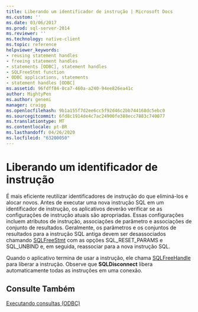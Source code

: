 ```yaml
---
title: Liberando um identificador de instrução | Microsoft Docs
ms.custom: ''
ms.date: 03/06/2017
ms.prod: sql-server-2014
ms.reviewer: ''
ms.technology: native-client
ms.topic: reference
helpviewer_keywords:
- reusing statement handles
- freeing statement handles
- statements [ODBC], statement handles
- SQLFreeStmt function
- ODBC applications, statements
- statement handles [ODBC]
ms.assetid: 96fdff84-0ca7-460a-a240-94ee826ea41c
author: MightyPen
ms.author: genemi
manager: craigg
ms.openlocfilehash: 9b1a155f7d2ee6cc5f92d46c2bb744168dc5ebc0
ms.sourcegitcommit: 6fd8c1914de4c7ac24900fe388ecc7883c740077
ms.translationtype: MT
ms.contentlocale: pt-BR
ms.lasthandoff: 04/26/2020
ms.locfileid: "63200050"
---
```

# <a name="freeing-a-statement-handle"></a>Liberando um identificador de instrução
  É mais eficiente reutilizar identificadores de instrução do que eliminá-los e alocar novos. Antes de executar uma nova instrução SQL em um identificador de instrução, os aplicativos deverão verificar se as configurações de instrução atuais são apropriadas. Essas configurações incluem atributos de instrução, associações de parâmetro e associações de conjunto de resultados. Geralmente, os parâmetros e os conjuntos de resultados para a instrução SQL antiga devem ser desassociados chamando [SQLFreeStmt](../native-client-odbc-api/sqlfreestmt.md) com as opções SQL_RESET_PARAMS e SQL_UNBIND e, em seguida, reassociar para a nova instrução SQL.  
  
 Quando o aplicativo termina de usar a instrução, ele chama [SQLFreeHandle](../native-client-odbc-api/sqlfreehandle.md) para liberar a instrução. Observe que **SQLDisconnect** libera automaticamente todas as instruções em uma conexão.  
  
## <a name="see-also"></a>Consulte Também  
 [Executando consultas &#40;ODBC&#41;](executing-queries-odbc.md)  
  
  
